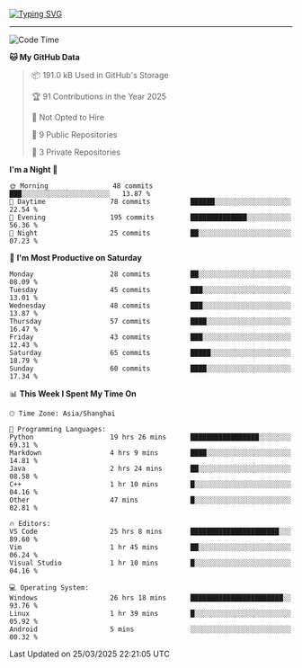 <a href="https://git.io/typing-svg"><img src="https://readme-typing-svg.demolab.com?font=Jersey+10&size=33&pause=1000&color=0077B8&vCenter=true&width=429&height=46&lines=TALK+LESS,+SMILE+MORE." alt="Typing SVG" /></a>

---

<!--START_SECTION:waka-->
![Code Time](http://img.shields.io/badge/Code%20Time-239%20hrs%2037%20mins-blue)

**🐱 My GitHub Data** 

> 📦 191.0 kB Used in GitHub's Storage 
 > 
> 🏆 91 Contributions in the Year 2025
 > 
> 🚫 Not Opted to Hire
 > 
> 📜 9 Public Repositories 
 > 
> 🔑 3 Private Repositories 
 > 
**I'm a Night 🦉** 

```text
🌞 Morning                48 commits          ███░░░░░░░░░░░░░░░░░░░░░░   13.87 % 
🌆 Daytime                78 commits          ██████░░░░░░░░░░░░░░░░░░░   22.54 % 
🌃 Evening                195 commits         ██████████████░░░░░░░░░░░   56.36 % 
🌙 Night                  25 commits          ██░░░░░░░░░░░░░░░░░░░░░░░   07.23 % 
```
📅 **I'm Most Productive on Saturday** 

```text
Monday                   28 commits          ██░░░░░░░░░░░░░░░░░░░░░░░   08.09 % 
Tuesday                  45 commits          ███░░░░░░░░░░░░░░░░░░░░░░   13.01 % 
Wednesday                48 commits          ███░░░░░░░░░░░░░░░░░░░░░░   13.87 % 
Thursday                 57 commits          ████░░░░░░░░░░░░░░░░░░░░░   16.47 % 
Friday                   43 commits          ███░░░░░░░░░░░░░░░░░░░░░░   12.43 % 
Saturday                 65 commits          █████░░░░░░░░░░░░░░░░░░░░   18.79 % 
Sunday                   60 commits          ████░░░░░░░░░░░░░░░░░░░░░   17.34 % 
```


📊 **This Week I Spent My Time On** 

```text
🕑︎ Time Zone: Asia/Shanghai

💬 Programming Languages: 
Python                   19 hrs 26 mins      █████████████████░░░░░░░░   69.31 % 
Markdown                 4 hrs 9 mins        ████░░░░░░░░░░░░░░░░░░░░░   14.81 % 
Java                     2 hrs 24 mins       ██░░░░░░░░░░░░░░░░░░░░░░░   08.58 % 
C++                      1 hr 10 mins        █░░░░░░░░░░░░░░░░░░░░░░░░   04.16 % 
Other                    47 mins             █░░░░░░░░░░░░░░░░░░░░░░░░   02.81 % 

🔥 Editors: 
VS Code                  25 hrs 8 mins       ██████████████████████░░░   89.60 % 
Vim                      1 hr 45 mins        ██░░░░░░░░░░░░░░░░░░░░░░░   06.24 % 
Visual Studio            1 hr 10 mins        █░░░░░░░░░░░░░░░░░░░░░░░░   04.16 % 

💻 Operating System: 
Windows                  26 hrs 18 mins      ███████████████████████░░   93.76 % 
Linux                    1 hr 39 mins        █░░░░░░░░░░░░░░░░░░░░░░░░   05.92 % 
Android                  5 mins              ░░░░░░░░░░░░░░░░░░░░░░░░░   00.32 % 
```


 Last Updated on 25/03/2025 22:21:05 UTC
<!--END_SECTION:waka-->
